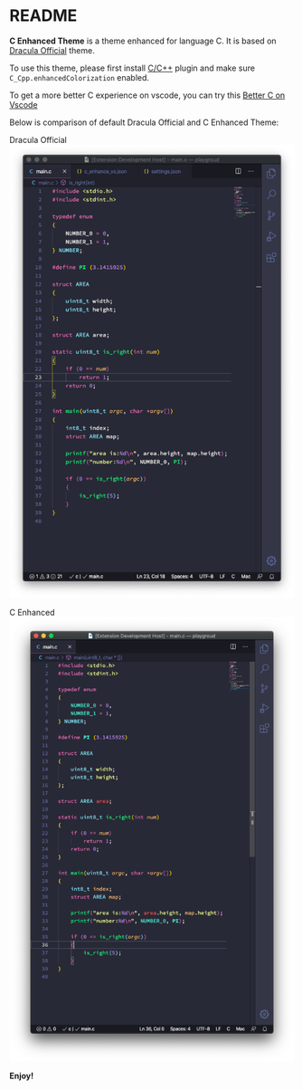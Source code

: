 # README

**C Enhanced Theme** is a theme enhanced for language C. It is based on [Dracula Official](https://github.com/dracula/visual-studio-code) theme.

To use this theme, please first install [C/C++](https://github.com/Microsoft/vscode-cpptools) plugin and make sure `C_Cpp.enhancedColorization` enabled.

To get a more better C experience on vscode, you can try this [Better C on Vscode](./better-c-on-vscode.md)

Below is comparison of default Dracula Official and C Enhanced Theme:

Dracula Official
![image](./dracula_official.png)

C Enhanced
![image](./c_enhanced.png)

**Enjoy!**
